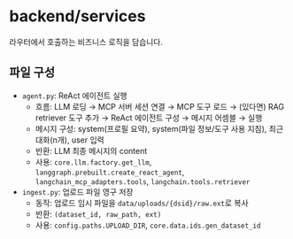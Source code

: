 # backend/services

라우터에서 호출하는 비즈니스 로직을 담습니다.

## 파일 구성
- `agent.py`: ReAct 에이전트 실행
  - 흐름: LLM 로딩 → MCP 서버 세션 연결 → MCP 도구 로드 → (있다면) RAG retriever 도구 추가 → ReAct 에이전트 구성 → 메시지 어셈블 → 실행
  - 메시지 구성: system(프로필 요약), system(파일 정보/도구 사용 지침), 최근 대화(n개), user 입력
  - 반환: LLM 최종 메시지의 content
  - 사용: `core.llm.factory.get_llm`, `langgraph.prebuilt.create_react_agent`, `langchain_mcp_adapters.tools`, `langchain.tools.retriever`
- `ingest.py`: 업로드 파일 영구 저장
  - 동작: 업로드 임시 파일을 `data/uploads/{dsid}/raw.ext`로 복사
  - 반환: `(dataset_id, raw_path, ext)`
  - 사용: `config.paths.UPLOAD_DIR`, `core.data.ids.gen_dataset_id`
